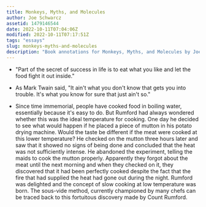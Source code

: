 ```yaml
---
title: Monkeys, Myths, and Molecules
author: Joe Schwarcz
assetid: 1479146544
date: 2022-10-11T07:04:06Z
modified: 2022-10-11T07:17:51Z
tags: "essays"
slug: monkeys-myths-and-molecules
description: "Book annotations for Monkeys, Myths, and Molecules by Joe Schwarcz"
---
```


*  "Part of the secret of success in life is to eat what you like and let the food fight it out inside."

*  As Mark Twain said, "It ain't what you don't know that gets you into trouble. It's what you know for sure that just ain't so."

*  Since time immemorial, people have cooked food in boiling water, essentially because it's easy to do. But Rumford had always wondered whether this was the ideal temperature for cooking. One day he decided to see what would happen if he placed a piece of mutton in his potato drying machine. Would the taste be different if the meat were cooked at this lower temperature? He checked on the mutton three hours later and saw that it showed no signs of being done and concluded that the heat was not sufficiently intense. He abandoned the experiment, telling the maids to cook the mutton properly. Apparently they forgot about the meat until the next morning and when they checked on it, they discovered that it had been perfectly cooked despite the fact that the fire that had supplied the heat had gone out during the night. Rumford was delighted and the concept of slow cooking at low temperature was born. The sous-vide method, currently championed by many chefs can be traced back to this fortuitous discovery made by Count Rumford.

